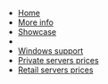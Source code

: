 <!-- docs/_sidebar.md -->

- [Home](/)
- [More info](other.md)
- [Showcase](Showcase.md)
-  
- [Windows support](Windows.md)
- [Private servers prices](pprice.md)
- [Retail servers prices](rprice.md)

